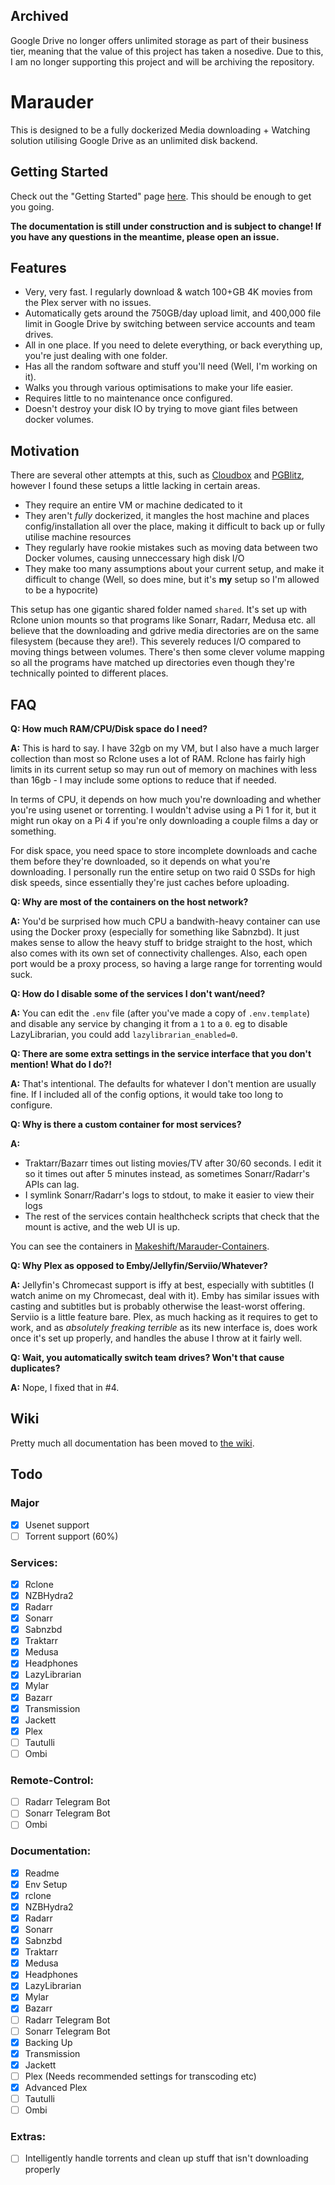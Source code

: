 ## Archived

Google Drive no longer offers unlimited storage as part of their business tier, meaning that the value of this project has taken a nosedive. Due to this, I am no longer supporting this project and will be archiving the repository.

# Marauder

This is designed to be a fully dockerized Media downloading + Watching solution utilising Google Drive as an unlimited disk backend.

## Getting Started

Check out the "Getting Started" page [here](https://github.com/Makeshift/Marauder/wiki/Getting-Started). This should be enough to get you going.

**The documentation is still under construction and is subject to change! If you have any questions in the meantime, please open an issue.**

## Features

- Very, very fast. I regularly download & watch 100+GB 4K movies from the Plex server with no issues.
- Automatically gets around the 750GB/day upload limit, and 400,000 file limit in Google Drive by switching between service accounts and team drives.
- All in one place. If you need to delete everything, or back everything up, you're just dealing with one folder.
- Has all the random software and stuff you'll need (Well, I'm working on it).
- Walks you through various optimisations to make your life easier.
- Requires little to no maintenance once configured.
- Doesn't destroy your disk IO by trying to move giant files between docker volumes.

## Motivation

There are several other attempts at this, such as [Cloudbox](https://github.com/Cloudbox/Cloudbox) and [PGBlitz](https://github.com/PGBlitz/PGBlitz.com), however I found these setups a little lacking in certain areas.

- They require an entire VM or machine dedicated to it
- They aren't _fully_ dockerized, it mangles the host machine and places config/installation all over the place, making it difficult to back up or fully utilise machine resources
- They regularly have rookie mistakes such as moving data between two Docker volumes, causing unneccessary high disk I/O
- They make too many assumptions about your current setup, and make it difficult to change (Well, so does mine, but it's __my__ setup so I'm allowed to be a hypocrite)

This setup has one gigantic shared folder named `shared`. It's set up with Rclone union mounts so that programs like Sonarr, Radarr, Medusa etc. all believe that the downloading and gdrive media directories are on the same filesystem (because they are!). This severely reduces I/O compared to moving things between volumes. There's then some clever volume mapping so all the programs have matched up directories even though they're technically pointed to different places.

## FAQ

**Q: How much RAM/CPU/Disk space do I need?**

**A:** This is hard to say. I have 32gb on my VM, but I also have a much larger collection than most so Rclone uses a lot of RAM. Rclone has fairly high limits in its current setup so may run out of memory on machines with less than 16gb - I may include some options to reduce that if needed.

In terms of CPU, it depends on how much you're downloading and whether you're using usenet or torrenting. I wouldn't advise using a Pi 1 for it, but it might run okay on a Pi 4 if you're only downloading a couple films a day or something.

For disk space, you need space to store incomplete downloads and cache them before they're downloaded, so it depends on what you're downloading. I personally run the entire setup on two raid 0 SSDs for high disk speeds, since essentially they're just caches before uploading.

**Q: Why are most of the containers on the host network?**

**A:** You'd be surprised how much CPU a bandwith-heavy container can use using the Docker proxy (especially for something like Sabnzbd). It just makes sense to allow the heavy stuff to bridge straight to the host, which also comes with its own set of connectivity challenges. Also, each open port would be a proxy process, so having a large range for torrenting would suck.

**Q: How do I disable some of the services I don't want/need?**

**A:** You can edit the `.env` file (after you've made a copy of `.env.template`) and disable any service by changing it from a `1` to a `0`. eg to disable LazyLibrarian, you could add `lazylibrarian_enabled=0`.

**Q: There are some extra settings in the service interface that you don't mention! What do I do?!**

**A:** That's intentional. The defaults for whatever I don't mention are usually fine. If I included all of the config options, it would take too long to configure.

**Q: Why is there a custom container for most services?**

**A:**

- Traktarr/Bazarr times out listing movies/TV after 30/60 seconds. I edit it so it times out after 5 minutes instead, as sometimes Sonarr/Radarr's APIs can lag.
- I symlink Sonarr/Radarr's logs to stdout, to make it easier to view their logs
- The rest of the services contain healthcheck scripts that check that the mount is active, and the web UI is up.

You can see the containers in [Makeshift/Marauder-Containers](https://github.com/Makeshift/Marauder-Containers/).

**Q: Why Plex as opposed to Emby/Jellyfin/Serviio/Whatever?**

**A:** Jellyfin's Chromecast support is iffy at best, especially with subtitles (I watch anime on my Chromecast, deal with it). Emby has similar issues with casting and subtitles but is probably otherwise the least-worst offering. Serviio is a little feature bare. Plex, as much hacking as it requires to get to work, and as *absolutely freaking terrible* as its new interface is, does work once it's set up properly, and handles the abuse I throw at it fairly well.

**Q: Wait, you automatically switch team drives? Won't that cause duplicates?**

**A:** Nope, I fixed that in #4.

## Wiki
Pretty much all documentation has been moved to [the wiki](https://github.com/Makeshift/Marauder/wiki).

## Todo

### Major

- [x] Usenet support
- [ ] Torrent support (60%)

### Services:

- [x] Rclone
- [x] NZBHydra2
- [x] Radarr
- [x] Sonarr
- [x] Sabnzbd
- [x] Traktarr
- [x] Medusa
- [x] Headphones
- [x] LazyLibrarian
- [x] Mylar
- [x] Bazarr
- [x] Transmission
- [x] Jackett
- [x] Plex
- [ ] Tautulli
- [ ] Ombi

### Remote-Control:

- [ ] Radarr Telegram Bot
- [ ] Sonarr Telegram Bot
- [ ] Ombi

### Documentation:

- [x] Readme
- [x] Env Setup
- [x] rclone
- [x] NZBHydra2
- [x] Radarr
- [x] Sonarr
- [x] Sabnzbd
- [x] Traktarr
- [x] Medusa
- [x] Headphones
- [x] LazyLibrarian
- [x] Mylar
- [x] Bazarr
- [ ] Radarr Telegram Bot
- [ ] Sonarr Telegram Bot
- [x] Backing Up
- [x] Transmission
- [x] Jackett
- [ ] Plex (Needs recommended settings for transcoding etc)
- [x] Advanced Plex
- [ ] Tautulli
- [ ] Ombi

### Extras:

- [ ] Intelligently handle torrents and clean up stuff that isn't downloading properly
